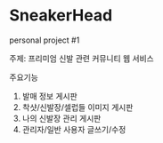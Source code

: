   # SneakerHead
  personal project #1

  주제: 프리미엄 신발 관련 커뮤니티 웹 서비스

  주요기능

  1. 발매 정보 게시판
  2. 착샷/신발장/셀럽들 이미지 게시판
  3. 나의 신발장 관리 게시판
  4. 관리자/일반 사용자 글쓰기/수정
  
